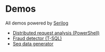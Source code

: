 # Demos

All demos powered by [Serilog](http://serilog.net/)

- [Distributed request analysis (PowerShell)](PowerGraphNet)
- [Fraud detector (T-SQL)](SqlFraud)
- [Seq data generator](SeqEditor)